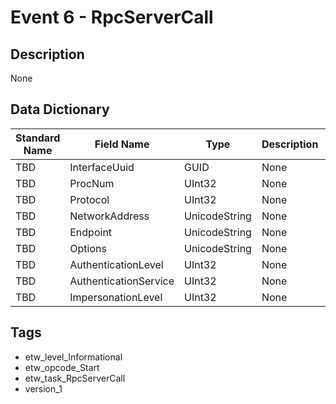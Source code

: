 # Event 6 - RpcServerCall

## Description
None

## Data Dictionary
|Standard Name|Field Name|Type|Description|Sample Value|
|---|---|---|---|---|
|TBD|InterfaceUuid|GUID|None|`None`|
|TBD|ProcNum|UInt32|None|`None`|
|TBD|Protocol|UInt32|None|`None`|
|TBD|NetworkAddress|UnicodeString|None|`None`|
|TBD|Endpoint|UnicodeString|None|`None`|
|TBD|Options|UnicodeString|None|`None`|
|TBD|AuthenticationLevel|UInt32|None|`None`|
|TBD|AuthenticationService|UInt32|None|`None`|
|TBD|ImpersonationLevel|UInt32|None|`None`|

## Tags
* etw_level_Informational
* etw_opcode_Start
* etw_task_RpcServerCall
* version_1